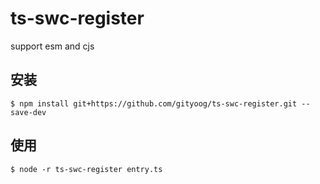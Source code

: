 # ts-swc-register

support esm and cjs

## 安装

```
$ npm install git+https://github.com/gityoog/ts-swc-register.git --save-dev
```

## 使用

```
$ node -r ts-swc-register entry.ts
```
